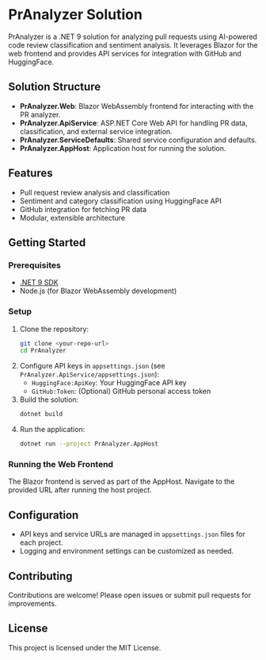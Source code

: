 # PrAnalyzer Solution

PrAnalyzer is a .NET 9 solution for analyzing pull requests using AI-powered code review classification and sentiment analysis. It leverages Blazor for the web frontend and provides API services for integration with GitHub and HuggingFace.

## Solution Structure

- **PrAnalyzer.Web**: Blazor WebAssembly frontend for interacting with the PR analyzer.
- **PrAnalyzer.ApiService**: ASP.NET Core Web API for handling PR data, classification, and external service integration.
- **PrAnalyzer.ServiceDefaults**: Shared service configuration and defaults.
- **PrAnalyzer.AppHost**: Application host for running the solution.

## Features

- Pull request review analysis and classification
- Sentiment and category classification using HuggingFace API
- GitHub integration for fetching PR data
- Modular, extensible architecture

## Getting Started

### Prerequisites
- [.NET 9 SDK](https://dotnet.microsoft.com/download/dotnet/9.0)
- Node.js (for Blazor WebAssembly development)

### Setup
1. Clone the repository:
   ```sh
   git clone <your-repo-url>
   cd PrAnalyzer
   ```
2. Configure API keys in `appsettings.json` (see `PrAnalyzer.ApiService/appsettings.json`):
   - `HuggingFace:ApiKey`: Your HuggingFace API key
   - `GitHub:Token`: (Optional) GitHub personal access token
3. Build the solution:
   ```sh
   dotnet build
   ```
4. Run the application:
   ```sh
   dotnet run --project PrAnalyzer.AppHost
   ```

### Running the Web Frontend
The Blazor frontend is served as part of the AppHost. Navigate to the provided URL after running the host project.

## Configuration
- API keys and service URLs are managed in `appsettings.json` files for each project.
- Logging and environment settings can be customized as needed.

## Contributing
Contributions are welcome! Please open issues or submit pull requests for improvements.

## License
This project is licensed under the MIT License.
